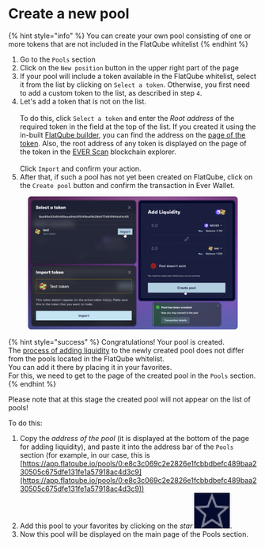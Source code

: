 # Create a new pool

{% hint style="info" %}
You can create your own pool consisting of one or more tokens that are not included in the FlatQube whitelist
{% endhint %}

1. Go to the `Pools` section
2. Click on the `New position` button in the upper right part of the page
3. If your pool will include a token available in the FlatQube whitelist, select it from the list by clicking on `Select a token`. Otherwise, you first need to add a custom token to the list, as described in step `4`.
4. Let's add a token that is not on the list.\
   \
   To do this, click `Select a token` and enter the _Root address_ of the required token in the field at the top of the list. If you created it using the in-built [FlatQube builder](../../token-builder/), you can find the address on the [page of the token](../../token-builder/interface/token-page.md). Also, the root address of any token is displayed on the page of the token in the [EVER Scan](https://everscan.io/) blockchain explorer.\
   \
   Click `Import` and confirm your action.
5. After that, if such a pool has not yet been created on FlatQube, click on the `Create pool` button and confirm the transaction in Ever Wallet.

<figure><img src="../../../.gitbook/assets/image (100).png" alt=""><figcaption></figcaption></figure>

{% hint style="success" %}
Congratulations! Your pool is created.\
The [process of adding liquidity](add-liquidity.md) to the newly created pool does not differ from the pools located in the FlatQube whitelist.\
You can add it there by placing it in your favorites. \
For this, we need to get to the page of the created pool in the `Pools` section.
{% endhint %}

Please note that at this stage the created pool will not appear on the list of pools!

To do this:

1. Copy the _address of the pool_ (it is displayed at the bottom of the page for adding liquidity), and paste it into the address bar of the `Pools` section (for example, in our case, this is [https://app.flatqube.io/pools/0:e8c3c069c2e2826e1fcbbdbefc489baa230505c675dfe131fe1a57918ac4d3c9](https://app.flatqube.io/pools/0:e8c3c069c2e2826e1fcbbdbefc489baa230505c675dfe131fe1a57918ac4d3c9))
2. Add this pool to your favorites by clicking on the _star_ <img src="../../../.gitbook/assets/image (101).png" alt="" data-size="line">.
3. Now this pool will be displayed on the main page of the Pools section.
